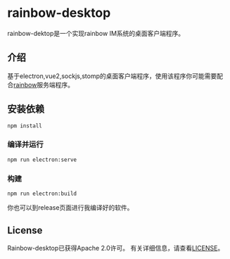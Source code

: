 # rainbow-desktop

rainbow-dektop是一个实现rainbow IM系统的桌面客户端程序。

## 介绍

基于electron,vue2,sockjs,stomp的桌面客户端程序，使用该程序你可能需要配合[rainbow](https://github.com/ch3n90/rainbow)服务端程序。

## 安装依赖
```
npm install
```

### 编译并运行
```
npm run electron:serve
```

### 构建
```
npm run electron:build
```

你也可以到release页面进行我编译好的软件。

## License

Rainbow-desktop已获得Apache 2.0许可。 有关详细信息，请查看[LICENSE](https://github.com/ch3n90/rainbow-desktop/blob/master/LICENSE)。
